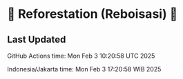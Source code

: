 
# 🌳 Reforestation (Reboisasi) 🌲

## Last Updated

GitHub Actions time: Mon Feb  3 10:20:58 UTC 2025

Indonesia/Jakarta time: Mon Feb  3 17:20:58 WIB 2025
